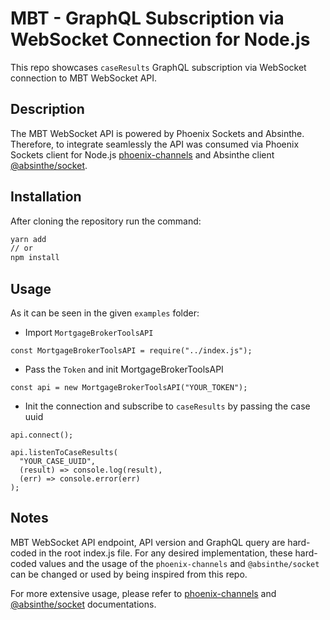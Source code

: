 # MBT - GraphQL Subscription via WebSocket Connection for Node.js

This repo showcases `caseResults` GraphQL subscription via WebSocket connection to MBT WebSocket API.

## Description

The MBT WebSocket API is powered by Phoenix Sockets and Absinthe. Therefore, to integrate seamlessly the API was consumed via Phoenix Sockets client for Node.js [phoenix-channels](https://github.com/mcampa/phoenix-channels) and Absinthe client [@absinthe/socket](https://github.com/absinthe-graphql/absinthe-socket).

## Installation

After cloning the repository run the command:

```sh
yarn add
// or
npm install
```

## Usage

As it can be seen in the given `examples` folder:

- Import `MortgageBrokerToolsAPI`

```
const MortgageBrokerToolsAPI = require("../index.js");
```

- Pass the `Token` and init MortgageBrokerToolsAPI

```
const api = new MortgageBrokerToolsAPI("YOUR_TOKEN");
```

- Init the connection and subscribe to `caseResults` by passing the case uuid

```
api.connect();

api.listenToCaseResults(
  "YOUR_CASE_UUID",
  (result) => console.log(result),
  (err) => console.error(err)
);
```

## Notes

MBT WebSocket API endpoint, API version and GraphQL query are hard-coded in the root index.js file. For any desired implementation, these hard-coded values and the usage of the `phoenix-channels` and `@absinthe/socket` can be changed or used by being inspired from this repo.

For more extensive usage, please refer to [phoenix-channels](https://github.com/mcampa/phoenix-channels) and [@absinthe/socket](https://github.com/absinthe-graphql/absinthe-socket) documentations.
